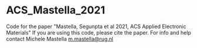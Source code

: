 # ACS_Mastella_2021
Code for the paper "Mastella, Segunpta et al 2021, ACS Applied Electronic Materials"
If you are using this code, please cite the paper.
For info and help contact Michele Mastella <m.mastella@rug.nl>

